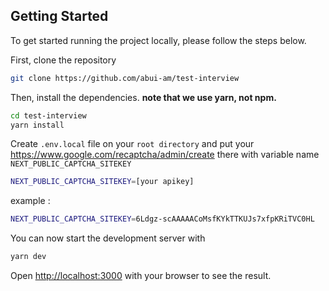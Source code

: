 
## Getting Started

To get started running the project locally, please follow the steps below.

First, clone the repository

```bash
git clone https://github.com/abui-am/test-interview
```

Then, install the dependencies. **note that we use yarn, not npm.**

```bash
cd test-interview
yarn install
```

Create `.env.local` file on your `root directory` and put your https://www.google.com/recaptcha/admin/create there with variable name `NEXT_PUBLIC_CAPTCHA_SITEKEY`

```bash
NEXT_PUBLIC_CAPTCHA_SITEKEY=[your apikey]
```

example :
```bash
NEXT_PUBLIC_CAPTCHA_SITEKEY=6Ldgz-scAAAAACoMsfKYkTTKUJs7xfpKRiTVC0HL
```

You can now start the development server with 
```bash
yarn dev
```

Open [http://localhost:3000](http://localhost:3000) with your browser to see the result.

